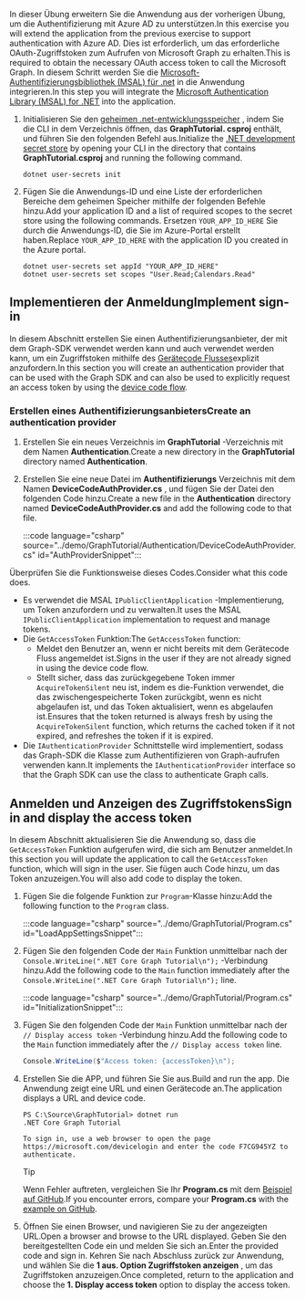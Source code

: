 <!-- markdownlint-disable MD002 MD041 -->

<span data-ttu-id="3cd25-101">In dieser Übung erweitern Sie die Anwendung aus der vorherigen Übung, um die Authentifizierung mit Azure AD zu unterstützen.</span><span class="sxs-lookup"><span data-stu-id="3cd25-101">In this exercise you will extend the application from the previous exercise to support authentication with Azure AD.</span></span> <span data-ttu-id="3cd25-102">Dies ist erforderlich, um das erforderliche OAuth-Zugriffstoken zum Aufrufen von Microsoft Graph zu erhalten.</span><span class="sxs-lookup"><span data-stu-id="3cd25-102">This is required to obtain the necessary OAuth access token to call the Microsoft Graph.</span></span> <span data-ttu-id="3cd25-103">In diesem Schritt werden Sie die [Microsoft-Authentifizierungsbibliothek (MSAL) für .net](https://github.com/AzureAD/microsoft-authentication-library-for-dotnet) in die Anwendung integrieren.</span><span class="sxs-lookup"><span data-stu-id="3cd25-103">In this step you will integrate the [Microsoft Authentication Library (MSAL) for .NET](https://github.com/AzureAD/microsoft-authentication-library-for-dotnet) into the application.</span></span>

1. <span data-ttu-id="3cd25-104">Initialisieren Sie den [geheimen .net-entwicklungsspeicher](/aspnet/core/security/app-secrets) , indem Sie die CLI in dem Verzeichnis öffnen, das **GraphTutorial. csproj** enthält, und führen Sie den folgenden Befehl aus.</span><span class="sxs-lookup"><span data-stu-id="3cd25-104">Initialize the [.NET development secret store](/aspnet/core/security/app-secrets) by opening your CLI in the directory that contains **GraphTutorial.csproj** and running the following command.</span></span>

    ```Shell
    dotnet user-secrets init
    ```

1. <span data-ttu-id="3cd25-105">Fügen Sie die Anwendungs-ID und eine Liste der erforderlichen Bereiche dem geheimen Speicher mithilfe der folgenden Befehle hinzu.</span><span class="sxs-lookup"><span data-stu-id="3cd25-105">Add your application ID and a list of required scopes to the secret store using the following commands.</span></span> <span data-ttu-id="3cd25-106">Ersetzen `YOUR_APP_ID_HERE` Sie durch die Anwendungs-ID, die Sie im Azure-Portal erstellt haben.</span><span class="sxs-lookup"><span data-stu-id="3cd25-106">Replace `YOUR_APP_ID_HERE` with the application ID you created in the Azure portal.</span></span>

    ```Shell
    dotnet user-secrets set appId "YOUR_APP_ID_HERE"
    dotnet user-secrets set scopes "User.Read;Calendars.Read"
    ```

## <a name="implement-sign-in"></a><span data-ttu-id="3cd25-107">Implementieren der Anmeldung</span><span class="sxs-lookup"><span data-stu-id="3cd25-107">Implement sign-in</span></span>

<span data-ttu-id="3cd25-108">In diesem Abschnitt erstellen Sie einen Authentifizierungsanbieter, der mit dem Graph-SDK verwendet werden kann und auch verwendet werden kann, um ein Zugriffstoken mithilfe des [Gerätecode Flusses](https://docs.microsoft.com/azure/active-directory/develop/v2-oauth2-device-code)explizit anzufordern.</span><span class="sxs-lookup"><span data-stu-id="3cd25-108">In this section you will create an authentication provider that can be used with the Graph SDK and can also be used to explicitly request an access token by using the [device code flow](https://docs.microsoft.com/azure/active-directory/develop/v2-oauth2-device-code).</span></span>

### <a name="create-an-authentication-provider"></a><span data-ttu-id="3cd25-109">Erstellen eines Authentifizierungsanbieters</span><span class="sxs-lookup"><span data-stu-id="3cd25-109">Create an authentication provider</span></span>

1. <span data-ttu-id="3cd25-110">Erstellen Sie ein neues Verzeichnis im **GraphTutorial** -Verzeichnis mit dem Namen **Authentication**.</span><span class="sxs-lookup"><span data-stu-id="3cd25-110">Create a new directory in the **GraphTutorial** directory named **Authentication**.</span></span>
1. <span data-ttu-id="3cd25-111">Erstellen Sie eine neue Datei im **Authentifizierungs** Verzeichnis mit dem Namen **DeviceCodeAuthProvider.cs** , und fügen Sie der Datei den folgenden Code hinzu.</span><span class="sxs-lookup"><span data-stu-id="3cd25-111">Create a new file in the **Authentication** directory named **DeviceCodeAuthProvider.cs** and add the following code to that file.</span></span>

    :::code language="csharp" source="../demo/GraphTutorial/Authentication/DeviceCodeAuthProvider.cs" id="AuthProviderSnippet":::

<span data-ttu-id="3cd25-112">Überprüfen Sie die Funktionsweise dieses Codes.</span><span class="sxs-lookup"><span data-stu-id="3cd25-112">Consider what this code does.</span></span>

- <span data-ttu-id="3cd25-113">Es verwendet die MSAL `IPublicClientApplication` -Implementierung, um Token anzufordern und zu verwalten.</span><span class="sxs-lookup"><span data-stu-id="3cd25-113">It uses the MSAL `IPublicClientApplication` implementation to request and manage tokens.</span></span>
- <span data-ttu-id="3cd25-114">Die `GetAccessToken` Funktion:</span><span class="sxs-lookup"><span data-stu-id="3cd25-114">The `GetAccessToken` function:</span></span>
  - <span data-ttu-id="3cd25-115">Meldet den Benutzer an, wenn er nicht bereits mit dem Gerätecode Fluss angemeldet ist.</span><span class="sxs-lookup"><span data-stu-id="3cd25-115">Signs in the user if they are not already signed in using the device code flow.</span></span>
  - <span data-ttu-id="3cd25-116">Stellt sicher, dass das zurückgegebene Token immer `AcquireTokenSilent` neu ist, indem es die-Funktion verwendet, die das zwischengespeicherte Token zurückgibt, wenn es nicht abgelaufen ist, und das Token aktualisiert, wenn es abgelaufen ist.</span><span class="sxs-lookup"><span data-stu-id="3cd25-116">Ensures that the token returned is always fresh by using the `AcquireTokenSilent` function, which returns the cached token if it not expired, and refreshes the token if it is expired.</span></span>
- <span data-ttu-id="3cd25-117">Die `IAuthenticationProvider` Schnittstelle wird implementiert, sodass das Graph-SDK die Klasse zum Authentifizieren von Graph-aufrufen verwenden kann.</span><span class="sxs-lookup"><span data-stu-id="3cd25-117">It implements the `IAuthenticationProvider` interface so that the Graph SDK can use the class to authenticate Graph calls.</span></span>

## <a name="sign-in-and-display-the-access-token"></a><span data-ttu-id="3cd25-118">Anmelden und Anzeigen des Zugriffstokens</span><span class="sxs-lookup"><span data-stu-id="3cd25-118">Sign in and display the access token</span></span>

<span data-ttu-id="3cd25-119">In diesem Abschnitt aktualisieren Sie die Anwendung so, dass die `GetAccessToken` Funktion aufgerufen wird, die sich am Benutzer anmeldet.</span><span class="sxs-lookup"><span data-stu-id="3cd25-119">In this section you will update the application to call the `GetAccessToken` function, which will sign in the user.</span></span> <span data-ttu-id="3cd25-120">Sie fügen auch Code hinzu, um das Token anzuzeigen.</span><span class="sxs-lookup"><span data-stu-id="3cd25-120">You will also add code to display the token.</span></span>

1. <span data-ttu-id="3cd25-121">Fügen Sie die folgende Funktion zur `Program`-Klasse hinzu:</span><span class="sxs-lookup"><span data-stu-id="3cd25-121">Add the following function to the `Program` class.</span></span>

    :::code language="csharp" source="../demo/GraphTutorial/Program.cs" id="LoadAppSettingsSnippet":::

1. <span data-ttu-id="3cd25-122">Fügen Sie den folgenden Code der `Main` Funktion unmittelbar nach der `Console.WriteLine(".NET Core Graph Tutorial\n");` -Verbindung hinzu.</span><span class="sxs-lookup"><span data-stu-id="3cd25-122">Add the following code to the `Main` function immediately after the `Console.WriteLine(".NET Core Graph Tutorial\n");` line.</span></span>

    :::code language="csharp" source="../demo/GraphTutorial/Program.cs" id="InitializationSnippet":::

1. <span data-ttu-id="3cd25-123">Fügen Sie den folgenden Code der `Main` Funktion unmittelbar nach der `// Display access token` -Verbindung hinzu.</span><span class="sxs-lookup"><span data-stu-id="3cd25-123">Add the following code to the `Main` function immediately after the `// Display access token` line.</span></span>

    ```csharp
    Console.WriteLine($"Access token: {accessToken}\n");
    ```

1. <span data-ttu-id="3cd25-124">Erstellen Sie die APP, und führen Sie Sie aus.</span><span class="sxs-lookup"><span data-stu-id="3cd25-124">Build and run the app.</span></span> <span data-ttu-id="3cd25-125">Die Anwendung zeigt eine URL und einen Gerätecode an.</span><span class="sxs-lookup"><span data-stu-id="3cd25-125">The application displays a URL and device code.</span></span>

    ```Shell
    PS C:\Source\GraphTutorial> dotnet run
    .NET Core Graph Tutorial

    To sign in, use a web browser to open the page https://microsoft.com/devicelogin and enter the code F7CG945YZ to authenticate.
    ```

    > [!TIP]
    > <span data-ttu-id="3cd25-126">Wenn Fehler auftreten, vergleichen Sie Ihr **Program.cs** mit dem [Beispiel auf GitHub](https://github.com/microsoftgraph/msgraph-training-dotnet-core/blob/master/demo/GraphTutorial/Program.cs).</span><span class="sxs-lookup"><span data-stu-id="3cd25-126">If you encounter errors, compare your **Program.cs** with the [example on GitHub](https://github.com/microsoftgraph/msgraph-training-dotnet-core/blob/master/demo/GraphTutorial/Program.cs).</span></span>

1. <span data-ttu-id="3cd25-127">Öffnen Sie einen Browser, und navigieren Sie zu der angezeigten URL.</span><span class="sxs-lookup"><span data-stu-id="3cd25-127">Open a browser and browse to the URL displayed.</span></span> <span data-ttu-id="3cd25-128">Geben Sie den bereitgestellten Code ein und melden Sie sich an.</span><span class="sxs-lookup"><span data-stu-id="3cd25-128">Enter the provided code and sign in.</span></span> <span data-ttu-id="3cd25-129">Kehren Sie nach Abschluss zurück zur Anwendung, und wählen Sie die **1 aus. Option Zugriffstoken anzeigen** , um das Zugriffstoken anzuzeigen.</span><span class="sxs-lookup"><span data-stu-id="3cd25-129">Once completed, return to the application and choose the **1. Display access token** option to display the access token.</span></span>
